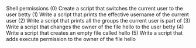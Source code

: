 Shell permissions
(0) Create a script that switches the current user to the user betty
(1) Write a script that prints the effective username of the current user
(2) Write a script that prints all the groups the current user is part of
(3) Write a script that changes the owner of the file hello to the user betty
(4) Write a script that creates an empty file called hello
(5) Write a script that adds execute permission to the owner of the file hello
